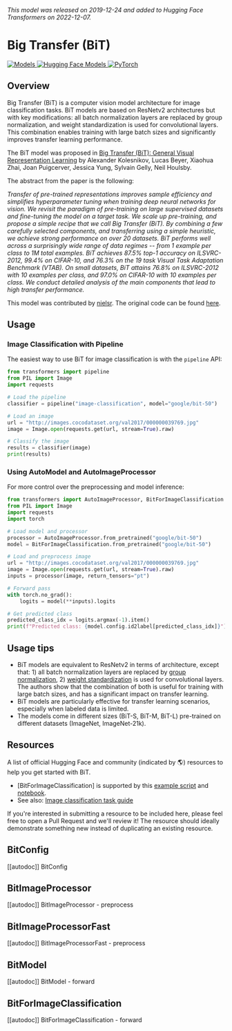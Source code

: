 <!--Copyright 2022 The HuggingFace Team. All rights reserved.
Licensed under the Apache License, Version 2.0 (the "License"); you may not use this file except in compliance with
the License. You may obtain a copy of the License at
http://www.apache.org/licenses/LICENSE-2.0
Unless required by applicable law or agreed to in writing, software distributed under the License is distributed on
an "AS IS" BASIS, WITHOUT WARRANTIES OR CONDITIONS OF ANY KIND, either express or implied. See the License for the
specific language governing permissions and limitations under the License.

⚠️ Note that this file is in Markdown but contain specific syntax for our doc-builder (similar to MDX) that may not be
rendered properly in your Markdown viewer.
-->

*This model was released on 2019-12-24 and added to Hugging Face Transformers on 2022-12-07.*

# Big Transfer (BiT)

<div class="flex flex-wrap space-x-1">
  <a href="https://github.com/huggingface/transformers/blob/main/src/transformers/models/bit">
    <img alt="Models" src="https://img.shields.io/badge/All_model_files-🤗_Transformers-blue">
  </a>
  <a href="https://huggingface.co/models?filter=bit">
    <img alt="Hugging Face Models" src="https://img.shields.io/badge/🤗_Hub-BiT-yellow">
  </a>
  <a href="https://pytorch.org/">
    <img alt="PyTorch" src="https://img.shields.io/badge/PyTorch-EE4C2C?style=flat&logo=pytorch&logoColor=white">
  </a>
</div>

## Overview

Big Transfer (BiT) is a computer vision model architecture for image classification tasks. BiT models are based on ResNetv2 architectures but with key modifications: all batch normalization layers are replaced by group normalization, and weight standardization is used for convolutional layers. This combination enables training with large batch sizes and significantly improves transfer learning performance.

The BiT model was proposed in [Big Transfer (BiT): General Visual Representation Learning](https://huggingface.co/papers/1912.11370) by Alexander Kolesnikov, Lucas Beyer, Xiaohua Zhai, Joan Puigcerver, Jessica Yung, Sylvain Gelly, Neil Houlsby.

The abstract from the paper is the following:

*Transfer of pre-trained representations improves sample efficiency and simplifies hyperparameter tuning when training deep neural networks for vision. We revisit the paradigm of pre-training on large supervised datasets and fine-tuning the model on a target task. We scale up pre-training, and propose a simple recipe that we call Big Transfer (BiT). By combining a few carefully selected components, and transferring using a simple heuristic, we achieve strong performance on over 20 datasets. BiT performs well across a surprisingly wide range of data regimes -- from 1 example per class to 1M total examples. BiT achieves 87.5% top-1 accuracy on ILSVRC-2012, 99.4% on CIFAR-10, and 76.3% on the 19 task Visual Task Adaptation Benchmark (VTAB). On small datasets, BiT attains 76.8% on ILSVRC-2012 with 10 examples per class, and 97.0% on CIFAR-10 with 10 examples per class. We conduct detailed analysis of the main components that lead to high transfer performance.*

This model was contributed by [nielsr](https://huggingface.co/nielsr). The original code can be found [here](https://github.com/google-research/big_transfer).

## Usage

### Image Classification with Pipeline

The easiest way to use BiT for image classification is with the `pipeline` API:

```python
from transformers import pipeline
from PIL import Image
import requests

# Load the pipeline
classifier = pipeline("image-classification", model="google/bit-50")

# Load an image
url = "http://images.cocodataset.org/val2017/000000039769.jpg"
image = Image.open(requests.get(url, stream=True).raw)

# Classify the image
results = classifier(image)
print(results)
```

### Using AutoModel and AutoImageProcessor

For more control over the preprocessing and model inference:

```python
from transformers import AutoImageProcessor, BitForImageClassification
from PIL import Image
import requests
import torch

# Load model and processor
processor = AutoImageProcessor.from_pretrained("google/bit-50")
model = BitForImageClassification.from_pretrained("google/bit-50")

# Load and preprocess image
url = "http://images.cocodataset.org/val2017/000000039769.jpg"
image = Image.open(requests.get(url, stream=True).raw)
inputs = processor(image, return_tensors="pt")

# Forward pass
with torch.no_grad():
    logits = model(**inputs).logits

# Get predicted class
predicted_class_idx = logits.argmax(-1).item()
print(f"Predicted class: {model.config.id2label[predicted_class_idx]}")
```

## Usage tips

- BiT models are equivalent to ResNetv2 in terms of architecture, except that: 1) all batch normalization layers are replaced by [group normalization](https://huggingface.co/papers/1803.08494), 2) [weight standardization](https://huggingface.co/papers/1903.10520) is used for convolutional layers. The authors show that the combination of both is useful for training with large batch sizes, and has a significant impact on transfer learning.
- BiT models are particularly effective for transfer learning scenarios, especially when labeled data is limited.
- The models come in different sizes (BiT-S, BiT-M, BiT-L) pre-trained on different datasets (ImageNet, ImageNet-21k).

## Resources

A list of official Hugging Face and community (indicated by 🌎) resources to help you get started with BiT.

<PipelineTag pipeline="image-classification"/>

- [BitForImageClassification] is supported by this [example script](https://github.com/huggingface/transformers/tree/main/examples/pytorch/image-classification) and [notebook](https://colab.research.google.com/github/huggingface/notebooks/blob/main/examples/image_classification.ipynb).
- See also: [Image classification task guide](../tasks/image_classification)

If you're interested in submitting a resource to be included here, please feel free to open a Pull Request and we'll review it! The resource should ideally demonstrate something new instead of duplicating an existing resource.

## BitConfig

[[autodoc]] BitConfig

## BitImageProcessor

[[autodoc]] BitImageProcessor
    - preprocess

## BitImageProcessorFast

[[autodoc]] BitImageProcessorFast
    - preprocess

## BitModel

[[autodoc]] BitModel
    - forward

## BitForImageClassification

[[autodoc]] BitForImageClassification
    - forward
